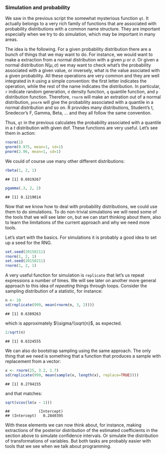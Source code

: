 ### Simulation and probability

We saw in the previous script the somewhat mysterious function `qt`. It
actually belongs to a very rich family of functions that are associated
with probability distributions with a common name structure. They are
important especially when we try to do simulation, which may be
important in many areas.

The idea is the following. For a given probability distribution there
are a bunch of things that we may want to do. For instance, we would
want to make a extraction from a normal distribution with a given *μ* or
*σ*. Or given a normal distribution *N*(*μ*, *σ*) we may want to check
what’s the probability associated with a given value, or inversely, what
is the value asociated with a given probability. All these operations
are very common and they are well integrated in `R` using a simple
convention: the first letter indicates the operation, while the rest of
the name indicates the distribution. In particular, `r` indicate random
generation, `d` density function, `q` quantile function, and `p`
distribution function. Therefore, `rnorm` will make an extration out of
a normal distribution, `pnorm` will give the probability associated with
a quantile in a normal distribution and so on. R provides many
distributions, Student’s t, Snedecor’s F, Gamma, Beta, … and they all
follow the same convention.

Thus, `qt` in the previous calculates the probability associated with a
quantile in a *t* distribution with given dof. These functions are very
useful. Let’s see them in action:

``` r
rnorm(1)
qnorm(0.975, mean=1, sd=1)
pnorm(2.96, mean=1, sd=1)
```

We could of course use many other different distributions:

``` r
rbeta(1, 2, 1)
```

    ## [1] 0.6919267

``` r
pgamma(.3, 2, 2)
```

    ## [1] 0.1219014

Now that we know how to deal with probability distributions, we could
use them to do simulations. To do non-trivial simulations we will need
some of the tools that we will see later on, but we can start thinking
about them, also to learn the limitations of the current approach and
why we need more tools.

Let’s start with the basics. For simulations it is probably a good idea
to set up a seed for the RNG.

``` r
set.seed(20150211)
rnorm(1, 2, 1)
set.seed(20150211)
rnorm(1, 2, 1) 
```

A very useful function for simulation is `replicate` that let’s us
repeat expressions a number of times. We will see later on another more
general approach to this idea of *repeating* things through loops.
Consider the sampling distribution of a statistic, for instance:

``` r
n <- 10
sd(replicate(999, mean(rnorm(n, 3, 2))))
```

    ## [1] 0.6389263

which is approximately $\\sigma/\\sqrt{n}$, as expected.

``` r
2/sqrt(n)
```

    ## [1] 0.6324555

We can also do bootstrap sampling using the same approach. The only
thing that we need is something that a function that produces a sample
with replacement from a vector:

``` r
x <- rnorm(25, 3.2, 1.7)
sd(replicate(999, mean(sample(x, length(x), replace=TRUE))))
```

    ## [1] 0.2794155

and that matches:

``` r
sqrt(vcov(lm(x ~ 1)))
```

    ##             (Intercept)
    ## (Intercept)   0.2840395

With these elements we can now think about, for instance, making
extractions of the posterior distribution of the estimated coefficients
in the section above to simulate confidence intervals. Or simulate the
distribution of transformations of variables. But both tasks are
probably easier with tools that we see when we talk about programming.
